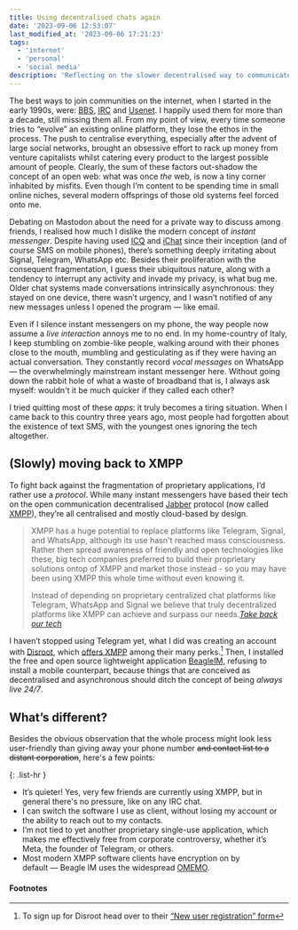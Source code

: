 ```yaml
---
title: Using decentralised chats again
date: '2023-09-06 12:53:07'
last_modified_at: '2023-09-06 17:21:23'
tags:
  - 'internet'
  - 'personal'
  - 'social media'
description: 'Reflecting on the slower decentralised way to communicate online during the 1990s, I outline a simple path to bring back a quieter and safer internet-based chat.'
---
```

The best ways to join communities on the internet, when I started in the early 1990s, were: [BBS](https://en.wikipedia.org/wiki/Bulletin_board_system), [IRC](https://en.wikipedia.org/wiki/Internet_Relay_Chat) and [Usenet](https://en.wikipedia.org/wiki/Usenet). I happily used them for more than a decade, still missing them all. From my point of view, every time someone tries to “evolve” an existing online platform, they lose the ethos in the process. The push to centralise everything, especially after the advent of large social networks, brought an obsessive effort to rack up money from venture capitalists whilst catering every product to the largest possible amount of people. Clearly, the sum of these factors out-shadow the concept of an open web: what was once *the* web, is now a tiny corner inhabited by misfits. Even though I’m content to be spending time in small online niches, several modern offsprings of those old systems feel forced onto me. 

Debating on Mastodon about the need for a private way to discuss among friends, I realised how much I dislike the modern concept of *instant messenger*. Despite having used [ICQ](https://en.wikipedia.org/wiki/ICQ) and [iChat](https://en.wikipedia.org/wiki/IChat) since their inception (and of course SMS on mobile phones), there’s something deeply irritating about Signal, Telegram, WhatsApp etc. Besides their proliferation with the consequent fragmentation, I guess their ubiquitous nature, along with a tendency to interrupt any activity and invade my privacy, is what bug me. Older chat systems made conversations intrinsically asynchronous: they stayed on one device, there wasn’t urgency, and I wasn’t notified of any new messages unless I opened the program — like email.

Even if I silence instant messengers on my phone, the way people now assume a *live interaction* annoys me to no end. In my home-country of Italy, I keep stumbling on zombie-like people, walking around with their phones close to the mouth, mumbling and gesticulating as if they were having an actual conversation. They constantly record *vocal messages* on WhatsApp — the overwhelmingly mainstream instant messenger here. Without going down the rabbit hole of what a waste of broadband that is, I always ask myself: wouldn't it be much quicker if they called each other?

I tried quitting most of these *apps*: it truly becomes a tiring situation. When I came back to this country three years ago, most people had forgotten about the existence of text SMS, with the youngest ones ignoring the tech altogether.

## (Slowly) moving back to XMPP

To fight back against the fragmentation of proprietary applications, I’d rather use a *protocol*. While many instant messengers have based their tech on the open communication decentralised [Jabber](http://www.jabber.org/) protocol (now called [XMPP](https://en.wikipedia.org/wiki/XMPP)), they’re all centralised and mostly cloud-based by design.

> XMPP has a huge potential to replace platforms like Telegram, Signal, and WhatsApp, although its use hasn't reached mass consciousness. Rather then spread awareness of friendly and open technologies like these, big tech companies preferred to build their proprietary solutions ontop of XMPP and market those instead - so you may have been using XMPP this whole time without even knowing it.
>
> Instead of depending on proprietary centralized chat platforms like Telegram, WhatsApp and Signal we believe that truly decentralized platforms like XMPP can achieve and surpass our needs.<cite>[Take back our tech](https://takebackourtech.org/xmpp-comeback/)</cite>

I haven’t stopped using Telegram yet, what I did was creating an account with [Disroot](https://disroot.org/mission-statement), which [offers XMPP](https://disroot.org/en/services/xmpp) among their many perks.[^1] Then, I installed the free and open source lightweight application [BeagleIM](https://beagle.im/), refusing to install a mobile counterpart, because things that are conceived as decentralised and asynchronous should ditch the concept of being *always live 24/7*.

## What’s different?

Besides the obvious observation that the whole process might look less user-friendly than giving away your phone number ~~and contact list to a distant corporation~~, here's a few points:

{: .list-hr }
- It’s quieter! Yes, very few friends are currently using XMPP, but in general there's no pressure, like on any IRC chat.
- I can switch the software I use as client, without losing my account or the ability to reach out to my contacts.
- I’m not tied to yet another proprietary single-use application, which makes me effectively free from corporate controversy, whether it’s Meta, the founder of Telegram, or others.
- Most modern XMPP software clients have encryption on by default&nbsp;—&nbsp;Beagle IM uses the widespread [OMEMO](https://en.wikipedia.org/wiki/OMEMO).

#### Footnotes

[^1]: To sign up for Disroot head over to their [“New user registration” form](https://user.disroot.org/pwm/public/newuser)